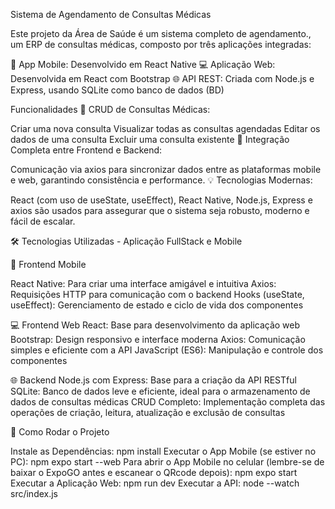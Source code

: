 Sistema de Agendamento de Consultas Médicas


Este projeto da Área de Saúde é um sistema completo de agendamento., um ERP de consultas médicas, composto por três aplicações integradas:

📱 App Mobile: Desenvolvido em React Native
💻 Aplicação Web: Desenvolvida em React com Bootstrap
🌐 API REST: Criada com Node.js e Express, usando SQLite como banco de dados (BD)


Funcionalidades
📅 CRUD de Consultas Médicas:

Criar uma nova consulta
Visualizar todas as consultas agendadas
Editar os dados de uma consulta
Excluir uma consulta existente
🔗 Integração Completa entre Frontend e Backend:

Comunicação via axios para sincronizar dados entre as plataformas mobile e web, garantindo consistência e performance.
💡 Tecnologias Modernas:

React (com uso de useState, useEffect), React Native, Node.js, Express e axios são usados para assegurar que o sistema seja robusto, moderno e fácil de escalar.

🛠️ Tecnologias Utilizadas  - Aplicação FullStack e Mobile

📱 Frontend Mobile

React Native: Para criar uma interface amigável e intuitiva
Axios: Requisições HTTP para comunicação com o backend
Hooks (useState, useEffect): Gerenciamento de estado e ciclo de vida dos componentes

💻 Frontend Web
React: Base para desenvolvimento da aplicação web
Bootstrap: Design responsivo e interface moderna
Axios: Comunicação simples e eficiente com a API
JavaScript (ES6): Manipulação e controle dos componentes

🌐 Backend
Node.js com Express: Base para a criação da API RESTful
SQLite: Banco de dados leve e eficiente, ideal para o armazenamento de dados de consultas médicas
CRUD Completo: Implementação completa das operações de criação, leitura, atualização e exclusão de consultas

🚀 Como Rodar o Projeto

Instale as Dependências:
npm install
Executar o App Mobile (se estiver no PC):
npm expo start --web
Para abrir o App Mobile no celular (lembre-se de baixar o ExpoGO antes e escanear o QRcode depois):
npm expo start
Executar a Aplicação Web:
npm run dev
Executar a API:
node --watch src/index.js

